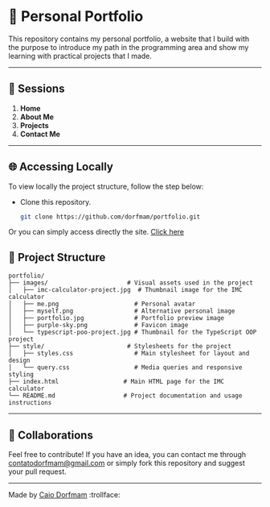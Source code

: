 # 🙋 Personal Portfolio

This repository contains my personal portfolio, a website that I build with the purpose to introduce my path in the programming area and show
my learning with practical projects that I made.

---

## 📃 Sessions

1. **Home**
2. **About Me**
3. **Projects**
4. **Contact Me**

---

## 🌐 Accessing Locally

To view locally the project structure, follow the step below:

-   Clone this repository.

    ```bash
    git clone https://github.com/dorfmam/portfolio.git
    ```

Or you can simply access directly the site. [Click here](https://dorfmam.github.io/portfolio/#projects)

## 📂 Project Structure

```
portfolio/
├── images/                      # Visual assets used in the project
│   ├── imc-calculator-project.jpg  # Thumbnail image for the IMC calculator
│   ├── me.png                     # Personal avatar
│   ├── myself.png                 # Alternative personal image
│   ├── portfolio.jpg              # Portfolio preview image
│   ├── purple-sky.png             # Favicon image
│   └── typescript-poo-project.jpg # Thumbnail for the TypeScript OOP project
├── style/                       # Stylesheets for the project
│   ├── styles.css                 # Main stylesheet for layout and design
│   └── query.css                  # Media queries and responsive styling
├── index.html                  # Main HTML page for the IMC calculator
└── README.md                   # Project documentation and usage instructions
```

---

## 💭 Collaborations

Feel free to contribute! If you have an idea, you can contact me through <contatodorfmam@gmail.com> or simply
fork this repository and suggest your pull request.

---

Made by [Caio Dorfmam](https://github.com/dorfmam/main) :trollface:
